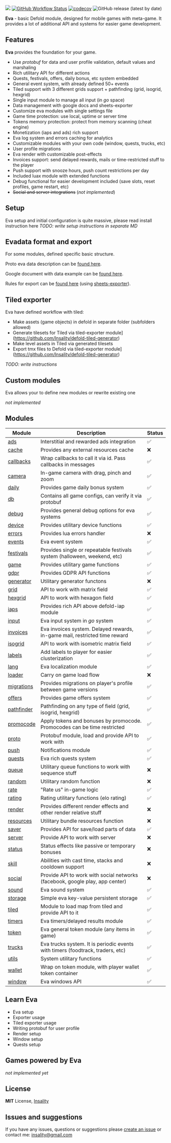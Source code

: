[![](media/eva_logo.png)](https://insality.github.io/defold-eva/)
[![GitHub Workflow Status](https://img.shields.io/github/workflow/status/insality/defold-eva/Run%20tests)](https://github.com/Insality/defold-eva/actions)
[![codecov](https://codecov.io/gh/Insality/defold-eva/branch/master/graph/badge.svg)](https://codecov.io/gh/Insality/defold-eva)
![GitHub release (latest by date)](https://img.shields.io/github/v/release/insality/defold-eva)

**Eva** - basic Defold module, designed for mobile games with meta-game. It provides a lot of additional API and systems for easier game development.


## Features

**Eva** provides the foundation for your game.

- Use *protobuf* for data and user profile validation, default values and marshaling
- Rich utilitary API for different actions
- Quests, festivals, offers, daily bonus, etc system embedded
- General event system, with already defined 50+ events
- Tiled support with 3 different grids support + pathfinding (grid, isogrid, hexgrid)
- Single input module to manage all input (in _go_ space)
- Data management with google docs and sheets-exporter
- Customize eva modules with single settings file
- Game time protection: use local, uptime or server time
- Tokens memory protection: protect from memory scanning (cheat engine)
- Monetization (iaps and ads) rich support
- Eva log system and errors caching for analytics
- Customizable modules with your own code (window, quests, trucks, etc)
- User profile migrations
- Eva render with customizable post-effects
- Invoices support: send delayed rewards, mails or time-restricted stuff to the player
- Push support with snooze hours, push count restrictions per day
- Included luax module with extended functions
- Debug functional for easier development included (save slots, reset profiles, game restart, etc)
- ~~Social and server integrations~~ (_not implemented_)

## Setup

Eva setup and initial configuration is quite massive, please read install instruction here
_TODO: write setup instructions in separate MD_


## Evadata format and export
For some modules, defined specific basic structure.

Proto eva data description can be [found here](https://github.com/Insality/defold-eva/blob/master/eva/resources/evadata.proto).

Google document with data example can be [found here](https://docs.google.com/spreadsheets/d/1-kbuk5avCvjkAgUwKM29fHf77Uc1-jZ5TtS3EHZbY4g/edit?usp=sharing).

Rules for export can be [found here](https://github.com/Insality/defold-eva/tree/master/export_config) (using [sheets-exporter](https://github.com/Insality/sheets-exporter)).


## Tiled exporter

Eva have defined workflow with tiled:
- Make assets (game objects) in defold in separate folder (subfolders allowed)
- Generate tilesets for Tiled via tiled-exporter module](https://github.com/Insality/defold-tiled-generator)
- Make level assets in Tiled via generated tilesets
- Export tmx files to Defold via tiled-exporter module](https://github.com/Insality/defold-tiled-generator)

*TODO: write instructions*


## Custom modules

Eva allows your to define new modules or rewrite existing one

_not implemented_


## Modules

|Module| Description | Status |
|--|--|--|
| [ads](https://insality.github.io/defold-eva/modules/eva.html#modules_ads_Functions) | Interstitial and rewarded ads integration | ✅ |
| [cache](https://insality.github.io/defold-eva/modules/eva.html#modules_cache_Functions) | Provides any external resources cache | ❌ |
| [callbacks](https://insality.github.io/defold-eva/modules/eva.html#modules_callbacks_Functions) | Wrap callbacks to call it via id. Pass callbacks in messages | ✅ |
| [camera](https://insality.github.io/defold-eva/modules/eva.html#modules_camera_Functions) | In-game camera with drag, pinch and zoom | ✅ |
| [daily](https://insality.github.io/defold-eva/modules/eva.html#modules_daily_Functions) | Provides game daily bonus system | ✅ |
| [db](https://insality.github.io/defold-eva/modules/eva.html#modules_db_Functions) | Contains all game configs, can verify it via protobuf | ✅ |
| [debug](https://insality.github.io/defold-eva/modules/eva.html#modules_debug_Functions) | Provides general debug options for eva systems | ✅ |
| [device](https://insality.github.io/defold-eva/modules/eva.html#modules_device_Functions) | Provides utilitary device functions | ✅ |
| [errors](https://insality.github.io/defold-eva/modules/eva.html#modules_errors_Functions) | Provides lua errors handler | ❌ |
| [events](https://insality.github.io/defold-eva/modules/eva.html#modules_events_Functions) | Eva event system | ✅ |
| [festivals](https://insality.github.io/defold-eva/modules/eva.html#modules_festivals_Functions) | Provides single or repeatable festivals system (halloween, weekend, etc) | ✅ |
| [game](https://insality.github.io/defold-eva/modules/eva.html#modules_game_Functions) | Provides utilitary game functions | ✅ |
| [gdpr](https://insality.github.io/defold-eva/modules/eva.html#modules_gdpr_Functions) | Provides GDPR API functions | ✅ |
| [generator](https://insality.github.io/defold-eva/modules/eva.html#modules_generator_Functions) | Utilitary generator functons | ❌ |
| [grid](https://insality.github.io/defold-eva/modules/eva.html#modules_grid_Functions) | API to work with matrix field | ✅ |
| [hexgrid](https://insality.github.io/defold-eva/modules/eva.html#modules_hexgrid_Functions) | API to work with hexagon field | ✅ |
| [iaps](https://insality.github.io/defold-eva/modules/eva.html#modules_iaps_Functions) | Provides rich API above defold-iap module | ✅ |
| [input](https://insality.github.io/defold-eva/modules/eva.html#modules_input_Functions) | Eva input system in _go_ system | ✅ |
| [invoices](https://insality.github.io/defold-eva/modules/eva.html#modules_invoices_Functions) | Eva invoices system. Delayed rewards, in-game mail, restricted time reward | ✅ |
| [isogrid](https://insality.github.io/defold-eva/modules/eva.html#modules_isogrid_Functions) | API to work with isometric matrix field | ✅ |
| [labels](https://insality.github.io/defold-eva/modules/eva.html#modules_labels_Functions) | Add labels to player for easier clusterization | ✅ |
| [lang](https://insality.github.io/defold-eva/modules/eva.html#modules_lang_Functions) | Eva localization module | ✅ |
| [loader](https://insality.github.io/defold-eva/modules/eva.html#modules_loader_Functions) | Carry on game load flow | ❌ |
| [migrations](https://insality.github.io/defold-eva/modules/eva.html#modules_migrations_Functions) | Provides migrations on player's profile between game versions | ✅ |
| [offers](https://insality.github.io/defold-eva/modules/eva.html#modules_offers_Functions) | Provides game offers system | ✅ |
| [pathfinder](https://insality.github.io/defold-eva/modules/eva.html#modules_pathfinder_Functions) | Pathfinding on any type of field (grid, isogrid, hexgrid) | ✅ |
| [promocode](https://insality.github.io/defold-eva/modules/eva.html#modules_promocode_Functions) | Apply tokens and bonuses by promocode. Promocodes can be time restricted | ✅ |
| [proto](https://insality.github.io/defold-eva/modules/eva.html#modules_proto_Functions) | Protobuf module, load and provide API to work with | ✅ |
| [push](https://insality.github.io/defold-eva/modules/eva.html#modules_push_Functions) | Notifications module | ✅ |
| [quests](https://insality.github.io/defold-eva/modules/eva.html#modules_quests_Functions) | Eva rich quests system | ✅ |
| [queue](https://insality.github.io/defold-eva/modules/eva.html#modules_queue_Functions) | Utilitary queue functions to work with sequence stuff | ❌ |
| [random](https://insality.github.io/defold-eva/modules/eva.html#modules_random_Functions) | Utilitary random function | ❌ |
| [rate](https://insality.github.io/defold-eva/modules/eva.html#modules_rate_Functions) | "Rate us" in-game logic | ✅ |
| [rating](https://insality.github.io/defold-eva/modules/eva.html#modules_rating_Functions) | Rating utilitary functions (elo rating) | ✅ |
| [render](https://insality.github.io/defold-eva/modules/eva.html#modules_render_Functions) | Provides different render effects and other render relative stuff | ❌ |
| [resources](https://insality.github.io/defold-eva/modules/eva.html#modules_resources_Functions) | Utilitary bundle resources function | ❌ |
| [saver](https://insality.github.io/defold-eva/modules/eva.html#modules_saver_Functions) | Provides API for save/load parts of data | ✅ |
| [server](https://insality.github.io/defold-eva/modules/eva.html#modules_server_Functions) | Provide API to work with server | ❌ |
| [status](https://insality.github.io/defold-eva/modules/eva.html#modules_status_Functions) | Status effects like passive or temporary bonuses | ❌ |
| [skill](https://insality.github.io/defold-eva/modules/eva.html#modules_skill_Functions) | Abilities with cast time, stacks and cooldown support | ❌ |
| [social](https://insality.github.io/defold-eva/modules/eva.html#modules_social_Functions) | Provide API to work with social networks (facebook, google play, app center) | ❌ |
| [sound](https://insality.github.io/defold-eva/modules/eva.html#modules_sound_Functions) | Eva sound system | ✅ |
| [storage](https://insality.github.io/defold-eva/modules/eva.html#modules_storage_Functions) | Simple eva key-value persistent storage | ✅ |
| [tiled](https://insality.github.io/defold-eva/modules/eva.html#modules_tiled_Functions) | Module to load map from tiled and provide API to it | ✅ |
| [timers](https://insality.github.io/defold-eva/modules/eva.html#modules_timers_Functions) | Eva timers/delayed results module | ✅ |
| [token](https://insality.github.io/defold-eva/modules/eva.html#modules_token_Functions) | Eva general token module (any items in game) | ✅ |
| [trucks](https://insality.github.io/defold-eva/modules/eva.html#modules_trucks_Functions) | Eva trucks system. It is periodic events with timers (foodtrack, traders, etc) | ✅ |
| [utils](https://insality.github.io/defold-eva/modules/eva.html#modules_utils_Functions) | System utilitary functions | ✅ |
| [wallet](https://insality.github.io/defold-eva/modules/eva.html#modules_wallet_Functions) | Wrap on token module, with player wallet token container | ✅ |
| [window](https://insality.github.io/defold-eva/modules/eva.html#modules_window_Functions) | Eva windows API | ✅ |


## Learn Eva

- Eva setup
- Exporter usage
- Tiled exporter usage
- Writing protobuf for user profile
- Render setup
- Window setup
- Quests setup


## Games powered by Eva

_not implemented yet_


## License

**MIT** License, [Insality](https://github.com/Insality)


## Issues and suggestions

If you have any issues, questions or suggestions please  [create an issue](https://github.com/insality/defold-eva/issues)  or contact me:  [insality@gmail.com](mailto:insality@gmail.com)
